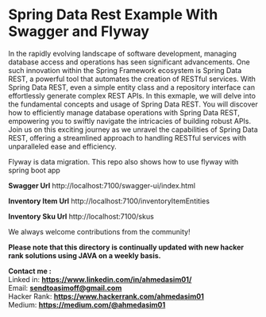 # Spring Data Rest Example With Swagger and Flyway

In the rapidly evolving landscape of software development, managing database access and operations has seen significant advancements. One such innovation within the Spring Framework ecosystem is Spring Data REST, a powerful tool that automates the creation of RESTful services. With Spring Data REST, even a simple entity class and a repository interface can effortlessly generate complex REST APIs. In this exmaple, we will delve into the fundamental concepts and usage of Spring Data REST. You will discover how to efficiently manage database operations with Spring Data REST, empowering you to swiftly navigate the intricacies of building robust APIs. Join us on this exciting journey as we unravel the capabilities of Spring Data REST, offering a streamlined approach to handling RESTful services with unparalleled ease and efficiency.

Flyway is data migration. This repo also shows how to use flyway with spring boot app

<b>Swagger Url</b>
http://localhost:7100/swagger-ui/index.html

<b>Inventory Item Url</b>
http://localhost:7100/inventoryItemEntities

<b>Inventory Sku Url</b>
http://localhost:7100/skus


We always welcome contributions from the community!

<b>Please note that this directory is continually updated with new hacker rank solutions using JAVA on a weekly basis.</b>

<b>Contact me :</b><br>
Linked in: <b>https://www.linkedin.com/in/ahmedasim01/</b> <br>
Email: <b>sendtoasimoff@gmail.com</b> <br>
Hacker Rank: <b>https://www.hackerrank.com/ahmedasim01</b> <br>
Medium: <b>https://medium.com/@ahmedasim01</b> <br>
